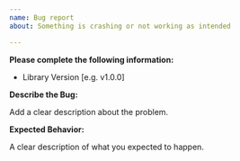 ```yaml
---
name: Bug report
about: Something is crashing or not working as intended

---
```


**Please complete the following information:**
- Library Version [e.g. v1.0.0]
 
**Describe the Bug:**

Add a clear description about the problem.

**Expected Behavior:**

A clear description of what you expected to happen.
